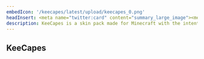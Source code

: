 ```yaml
---
embedIcon: '/keecapes/latest/upload/keecapes_0.png'
headInsert: <meta name="twitter:card" content="summary_large_image"><meta http-equiv="Refresh" content="0; url='../'" />
description: KeeCapes is a skin pack made for Minecraft with the intention to give players a library of capes that won't be too large in size. KeeCapes only includes official capes and very few unofficial capes, meaning all included capes are high in quality.
---
```

## KeeCapes
